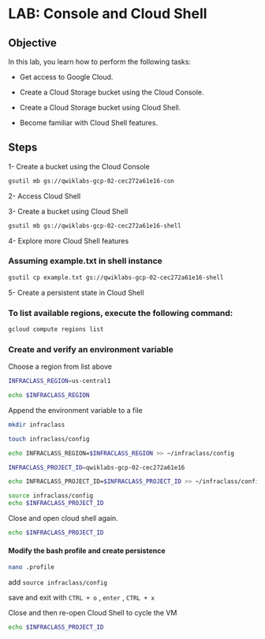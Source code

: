 LAB: Console and Cloud Shell
================

## Objective

In this lab, you learn how to perform the following tasks:

  - Get access to Google Cloud.

  - Create a Cloud Storage bucket using the Cloud Console.

  - Create a Cloud Storage bucket using Cloud Shell.

  - Become familiar with Cloud Shell features.

## Steps

1- Create a bucket using the Cloud Console

``` bash
gsutil mb gs://qwiklabs-gcp-02-cec272a61e16-con
```

2- Access Cloud Shell

3- Create a bucket using Cloud Shell

``` bash
gsutil mb gs://qwiklabs-gcp-02-cec272a61e16-shell
```

4- Explore more Cloud Shell features

### Assuming example.txt in shell instance

``` bash
gsutil cp example.txt gs://qwiklabs-gcp-02-cec272a61e16-shell
```

5- Create a persistent state in Cloud Shell

### To list available regions, execute the following command:

``` bash
gcloud compute regions list
```

### Create and verify an environment variable

Choose a region from list above

``` bash
INFRACLASS_REGION=us-central1

echo $INFRACLASS_REGION
```

Append the environment variable to a file

``` bash
mkdir infraclass

touch infraclass/config

echo INFRACLASS_REGION=$INFRACLASS_REGION >> ~/infraclass/config

INFRACLASS_PROJECT_ID=qwiklabs-gcp-02-cec272a61e16

echo INFRACLASS_PROJECT_ID=$INFRACLASS_PROJECT_ID >> ~/infraclass/config

source infraclass/config
echo $INFRACLASS_PROJECT_ID
```

Close and open cloud shell again.

``` bash
echo $INFRACLASS_PROJECT_ID
```

#### Modify the bash profile and create persistence

``` bash
nano .profile
```

add `source infraclass/config`

save and exit with `CTRL + o` , `enter` , `CTRL + x`

Close and then re-open Cloud Shell to cycle the VM

``` bash
echo $INFRACLASS_PROJECT_ID
```
